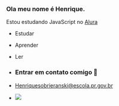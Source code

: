 ### Ola meu nome é Henrique.

Estou estudando JavaScript no [Alura](https://www.alura.com.br)

- Estudar
- Aprender
- Ler

- ### Entrar em contato comigo 📧

- Henriquesobrieranski@escola.pr.gov.br

- ![](https://media.tenor.com/5H3pUTkK7eoAAAAM/johnny-depp-pirate.gif)
